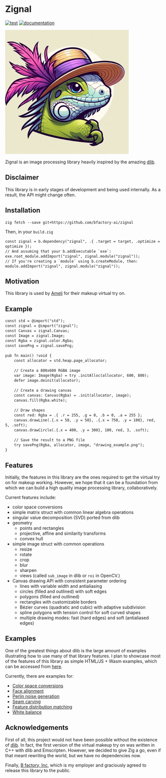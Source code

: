 # Zignal
[![test](https://github.com/bfactory-ai/zignal/actions/workflows/test.yml/badge.svg)](https://github.com/bfactory-ai/zignal/actions/workflows/test.yml)
[![documentation](https://github.com/bfactory-ai/zignal/actions/workflows/documentation.yml/badge.svg)](https://github.com/bfactory-ai/zignal/actions/workflows/documentation.yml)

<img src="https://github.com/bfactory-ai/zignal/blob/master/assets/liza.jpg" width=400>

Zignal is an image processing library heavily inspired by the amazing [dlib](http://dlib.net).

## Disclaimer

This library is in early stages of development and being used internally.
As a result, the API might change often.

## Installation

```console
zig fetch --save git+https://github.com/bfactory-ai/zignal
```

Then, in your `build.zig`
```zig
const zignal = b.dependency("zignal", .{ .target = target, .optimize = optimize });
// And assuming that your b.addExecutable `exe`:
exe.root_module.addImport("zignal", zignal.module("zignal"));
// If you're creating a `module` using b.createModule, then:
module.addImport("zignal", zignal.module("zignal"));
```

## Motivation

This library is used by [Ameli](https://ameli.co.kr/) for their makeup virtual try on.

## Example

```zig
const std = @import("std");
const zignal = @import("zignal");
const Canvas = zignal.Canvas;
const Image = zignal.Image;
const Rgba = zignal.color.Rgba;
const savePng = zignal.savePng;

pub fn main() !void {
    const allocator = std.heap.page_allocator;

    // Create a 800x600 RGBA image
    var image: Image(Rgba) = try .initAlloc(allocator, 600, 800);
    defer image.deinit(allocator);

    // Create a drawing canvas
    const canvas: Canvas(Rgba) = .init(allocator, image);
    canvas.fill(Rgba.white);

    // Draw shapes
    const red: Rgba = .{ .r = 255, .g = 0, .b = 0, .a = 255 };
    canvas.drawLine(.{.x = 50, .y = 50}, .{.x = 750, .y = 100}, red, 5, .soft);
    canvas.drawCircle(.{.x = 400, .y = 300}, 100, red, 3, .soft);

    // Save the result to a PNG file
    try savePng(Rgba, allocator, image, "drawing_example.png");
}
```

## Features

Initially, the features in this library are the ones required to get the virtual try on for makeup working.
However, we hope that it can be a foundation from which we can build a high quality image processing library, collaboratively.

Current features include:

- color space conversions
- simple matrix struct with common linear algebra operations
- singular value decomposition (SVD) ported from dlib
- geometry
  - points and rectangles
  - projective, affine and similarity transforms
  - convex hull
- simple image struct with common operations
  - resize
  - rotate
  - crop
  - blur
  - sharpen
  - views (called `sub_image` in dlib or `roi` in OpenCV.)
- Canvas drawing API with consistent parameter ordering
  - lines with variable width and antialiasing
  - circles (filled and outlined) with soft edges
  - polygons (filled and outlined)
  - rectangles with customizable borders
  - Bézier curves (quadratic and cubic) with adaptive subdivision
  - spline polygons with tension control for soft curved shapes
  - multiple drawing modes: fast (hard edges) and soft (antialiased edges)

## Examples

One of the greatest things about dlib is the large amount of examples illustrating how to use many of that library features.
I plan to showcase most of the features of this library as simple HTML/JS + Wasm examples, which can be accessed from [here](https://bfactory-ai.github.io/zignal/examples/).

Currently, there are examples for:
- [Color space conversions](https://bfactory-ai.github.io/zignal/examples/colorspaces.html)
- [Face alignment](https://bfactory-ai.github.io/zignal/examples/face-alignment.html)
- [Perlin noise generation](https://bfactory-ai.github.io/zignal/examples/perlin-noise.html)
- [Seam carving](https://bfactory-ai.github.io/zignal/examples/seam-carving.html)
- [Feature distribution matching](https://bfactory-ai.github.io/zignal/examples/fdm.html)
- [White balance](https://bfactory-ai.github.io/zignal/examples/white-balance.html)

## Acknowledgements

First of all, this project would not have been possible without the existence of [dlib](http://dlib.net).
In fact, the first version of the virtual makeup try on was written in C++ with dlib and Emscripten.
However, we decided to give Zig a go, even if that meant rewriting the world, but we have no dependencies now.

Finally, [B factory, Inc](https://www.bfactory.ai/), which is my employer and graciously agreed to release this library to the public.
